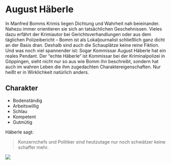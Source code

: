 # August Häberle
In Manfred Bomms Krimis liegen Dichtung und Wahrheit nah beieinander. Nahezu immer orientieren sie sich an tatsächlichen Geschehnissen. Vieles dazu erfährt der Krimiautor bei Gerichtsverhandlungen oder aus dem täglichen Polizeibericht – Bomm ist als Lokaljournalist schließlich ganz dicht an der Basis dran. Deshalb sind auch die Schauplätze keine reine Fiktion. Und was noch viel spannender ist: Sogar Kommissar August Häberle hat ein reales Pendant. Der “echte Häberle“ ist Kommissar bei der Kriminalpolizei in Göppingen, sieht nicht nur so aus wie Bomm ihn beschreibt, sondern hat auch im wahren Leben die ihm zugedachten Charaktereigenschaften. Nur heißt er in Wirklichkeit natürlich anders.
## Charakter
* Bodenständig
* Arbeitswillig
* Schlau
* Kompetent
* Gutmütig

Häberle sagt:
> Konzernchefs und Politiker sind heutzutage nur noch schwätzer keine schaffer mehr. 

<img src="https://m.media-amazon.com/images/I/51Xj21rtV+L._SY346_.jpg"/>

